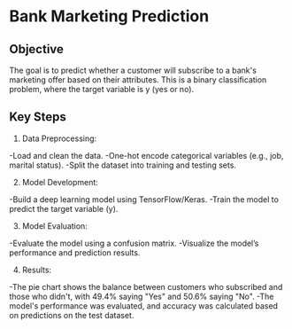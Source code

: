# Bank Marketing Prediction
## Objective
The goal is to predict whether a customer will subscribe to a bank's marketing offer based on their attributes.
This is a binary classification problem, where the target variable is y (yes or no).
## Key Steps
1. Data Preprocessing:

-Load and clean the data.
-One-hot encode categorical variables (e.g., job, marital status).
-Split the dataset into training and testing sets.

2. Model Development:

-Build a deep learning model using TensorFlow/Keras.
-Train the model to predict the target variable (y).

3. Model Evaluation:

-Evaluate the model using a confusion matrix.
-Visualize the model’s performance and prediction results.

4. Results:

-The pie chart shows the balance between customers who subscribed and those who didn't, with 49.4% saying "Yes" and 50.6% saying "No".
-The model's performance was evaluated, and accuracy was calculated based on predictions on the test dataset.
